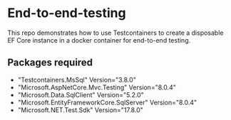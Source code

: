 # End-to-end-testing

This repo demonstrates how to use Testcontainers to create a disposable EF Core instance in a docker container for end-to-end testing.

## Packages required

- "Testcontainers.MsSql" Version="3.8.0"
- "Microsoft.AspNetCore.Mvc.Testing" Version="8.0.4"
- "Microsoft.Data.SqlClient" Version="5.2.0"
- "Microsoft.EntityFrameworkCore.SqlServer" Version="8.0.4"
- "Microsoft.NET.Test.Sdk" Version="17.8.0"